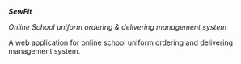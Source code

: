 ***SewFit***

*Online School uniform ordering & delivering management
system*

A web application for online school uniform ordering and
delivering management system.

